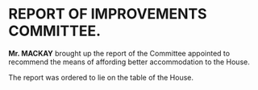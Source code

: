 # REPORT OF IMPROVEMENTS COMMITTEE.

**Mr. MACKAY** brought up the report of the Committee appointed to recommend the means of affording better accommodation to the House.

The report was ordered to lie on the table of the House.